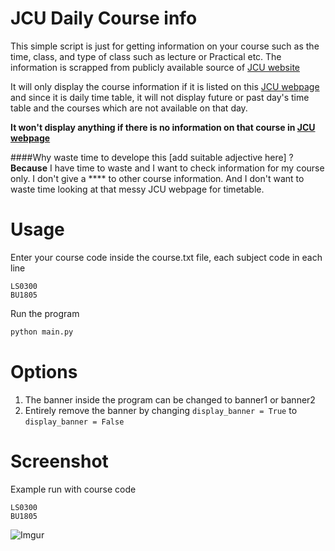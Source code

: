 # JCU Daily Course info

This simple script is just for getting information on your course such as the time, class, and type of class such as lecture or Practical etc. The information is scrapped from publicly available source of [JCU website](http://afm.jcu.edu.sg/JCU/InfoDisplay/DailyCourseInfoMain.aspx)

It will only display the course information if it is listed on this [JCU webpage](http://afm.jcu.edu.sg/JCU/InfoDisplay/DailyCourseInfoMain.aspx) and since it is daily time table, it will not display future or past day's time table and the courses which are not available on that day. 

**It won't display anything if there is no information on that course in [JCU webpage](http://afm.jcu.edu.sg/JCU/InfoDisplay/DailyCourseInfoMain.aspx)**


####Why waste time to develope this [add suitable adjective here] ?
**Because** I have time to waste and I want to check information for my course only. I don't give a **** to other course information. And I don't want to waste time looking at that messy JCU webpage for timetable.

Usage
===
Enter your course code inside the course.txt file, each subject code in each line
```
LS0300
BU1805
```
Run the program 
```sh
python main.py
```

Options
===
1. The banner inside the program can be changed to banner1 or banner2
2. Entirely remove the banner by changing `display_banner = True` to `display_banner = False`

Screenshot
=====
Example run with course code
```
LS0300
BU1805
```
![Imgur](http://i.imgur.com/ExJ70Xs.png)
